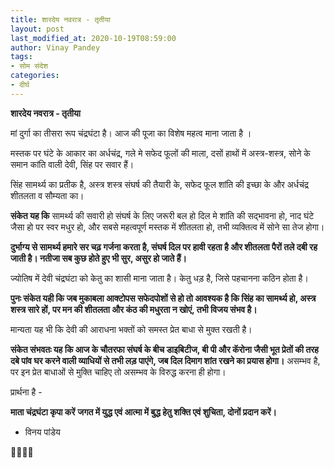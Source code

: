 ```yaml
---
title: शारदेय नवरात्र - तृतीया
layout: post
last_modified_at: 2020-10-19T08:59:00
author: Vinay Pandey
tags:
- सोम संदेश
categories:
- दीर्घ
---
```

**शारदेय नवरात्र - तृतीया**

मां दुर्गा का तीसरा रूप चंद्रघंटा है। आज की पूजा का विशेष महत्व माना जाता है ।

मस्तक पर घंटे के आकार का अर्धचंद्र, गले मे सफेद फूलों की माला, दसों हाथों में अस्त्र-शस्त्र, सोने के समान कांति वाली देवी, सिंह पर सवार हैं।

सिंह सामर्थ्य का प्रतीक है, 
अस्त्र शस्त्र संघर्ष की तैयारी के, 
सफेद फूल शांति की इच्छा के और 
अर्धचंद्र शीतलता व सौम्यता का। 

**संकेत यह कि**
सामर्थ्य की सवारी हो 
संघर्ष के लिए जरूरी बल हो 
दिल मे शांति की सद्भावना हो,
नाद घंटे जैसा हो पर स्वर मधुर हो,
और 
सबसे महत्वपूर्ण
मस्तक में शीतलता हो,
तभी व्यक्तित्व में सोने सा तेज होगा।

**दुर्भाग्य से सामर्थ्य हमारे सर चढ़ गर्जना करता है, संघर्ष दिल पर हावी रहता है और शीतलता पैरों तले दबी रह जाती है। नतीजा सब कुछ होते हुए भी सुर, असुर हो जाते हैं।** 

ज्योतिष में देवी चंद्रघंटा को केतु का शासी माना जाता है। केतु धड़ है, जिसे पहचानना कठिन होता है। 

**पुनः संकेत यही कि जब मुकाबला आक्टोपस सफेदपोशों से हो तो आवश्यक है कि सिंह का सामर्थ्य हो, अस्त्र शस्त्र सारे हों, पर मन की शीतलता और कंठ की मधुरता न खोएं, तभी विजय संभव है।**

मान्यता यह भी कि देवी की आराधना भक्तों को समस्त प्रेत बाधा से मुक्त रखती है। 

**संकेत संभवतः यह कि आज के चौतरफा संघर्ष के बीच डाइबिटीज, बी पी और कॅरोना जैसी भूत प्रेतों की तरह दबे पांव घर करने वाली व्याधियों से तभी लड़ पाएंगे, जब दिल दिमाग शांत रखने का प्रयास होगा।** असम्भव है, पर इन प्रेत बाधाओं से मुक्ति चाहिए तो असम्भव के विरुद्ध करना ही होगा।

प्रार्थना है -

**माता चंद्रघंटा कृपा करें**
**जगत में युद्ध एवं आत्मा में बुद्ध हेतु शक्ति एवं शुचिता, दोनों प्रदान करें।**

- विनय पांडेय

🙏🌷🌷🙏



